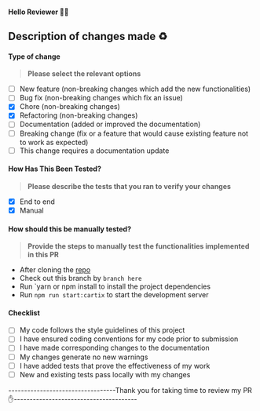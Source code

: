 #### Hello Reviewer ✋🏽 
## Description of changes made ♻️

#### Type of change

> **Please select the relevant options**

- [ ] New feature (non-breaking changes which add the new functionalities)
- [ ] Bug fix (non-breaking changes which fix an issue)
- [x] Chore (non-breaking changes)
- [x] Refactoring (non-breaking changes)
- [ ] Documentation (added or improved the documentation)
- [ ] Breaking change (fix or a feature that would cause existing feature not to work as expected)
- [ ] This change requires a documentation update

#### How Has This Been Tested?

> **Please describe the tests that you ran to verify your changes**

- [x] End to end
- [x] Manual

#### How should this be manually tested?

> **Provide the steps to manually test the functionalities implemented in this PR**

- After cloning the [repo](https://github.com/Paskab012/cartix-web1.git)
- Check out this branch by `branch here`
- Run `yarn or npm install to install the project dependencies
- Run `npm run start:cartix` to start the development server

#### Checklist

- [ ] My code follows the style guidelines of this project
- [ ] I have ensured coding conventions for my code prior to submission
- [ ] I have made corresponding changes to the documentation
- [ ] My changes generate no new warnings
- [ ] I have added tests that prove the effectiveness of my work
- [ ] New and existing tests pass locally with my changes

----------------------------------Thank you for taking time to review my PR ✋---------------------------------------
